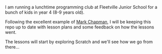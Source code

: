 I am running a lunchtime programming club at Fleetville Junior School for a bunch of kids in year 4 (8-9 years old).

Following the excellent example of [Mark Chapman](https://github.com/mchapman/WebDevKeyStage2), I will be keeping this repo up to date with lesson plans and some feedback on how the lessons went.

The lessons will start by exploring Scratch and we'll see how we go from there...
